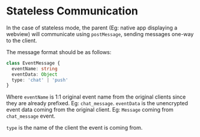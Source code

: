 # Stateless Communication

In the case of stateless mode, the parent (Eg: native app displaying a webview)
will communicate using `postMessage`, sending messages one-way to the client.

The message format should be as follows:

```typescript
class EventMessage {
  eventName: string
  eventData: Object
  type: 'chat' | 'push'
}
```

Where `eventName` is 1:1 original event name from the original clients since
they are already prefixed. Eg: `chat_message`. `eventData` is the unencrypted
event data coming from the original client. Eg: `Message` coming from
`chat_message` event.

`type` is the name of the client the event is coming from.
